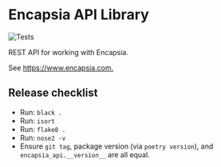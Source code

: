 # Encapsia API Library

![Tests](https://github.com/tcorbettclark/encapsia-api/workflows/Tests/badge.svg)

REST API for working with Encapsia.

See <https://www.encapsia.com.>

## Release checklist

* Run: `black .`
* Run: `isort`
* Run: `flake8 .`
* Run: `nose2 -v`
* Ensure `git tag`, package version (via `poetry version`), and `encapsia_api.__version__` are all equal.
